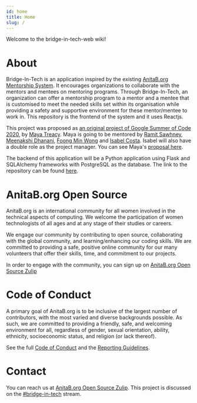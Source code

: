 ```yaml
---
id: home
title: Home
slug: /
---
```


Welcome to the bridge-in-tech-web wiki!

# About

Bridge-In-Tech is an application inspired by the existing [AnitaB.org Mentorship System](https://github.com/anitab-org/mentorship-backend/wiki). It encourages organizations to collaborate with the mentors and mentees on mentoring programs. Through Bridge-In-Tech, an organization can offer a mentorship program to a mentor and a mentee that is customised to meet the needed skills set within its organisation while providing a safety and supportive environment for these mentor/mentee to work in. This repository is the frontend of the system and it uses Reactjs. 

This project was proposed as [an original project of Google Summer of Code 2020](https://summerofcode.withgoogle.com/organizations/4752039663370240/), by [Maya Treacy](https://github.com/mtreacy002). Maya is going to be mentored by [Ramit Sawhney](https://github.com/ramitsawhney27), [Meenakshi Dhanani](https://github.com/meenakshi-dhanani), [Foong Min Wong](https://github.com/foongminwong) and [Isabel Costa](https://github.com/isabelcosta). Isabel will also have a double role as the project manager. You can see Maya's [proposal here](https://docs.google.com/document/d/1ZZCOoWdn2yb6N3qrrgK0SRDQPcx2Pp7kz3yDXDRSHUs/edit#heading=h.h1xuf6xi92mt).

The backend of this application will be a Python application using Flask and SQLAlchemy frameworks with PostgreSQL as the database. The link to the repository can be found [here](https://github.com/anitab-org/bridge-in-tech-backend).

# AnitaB.org Open Source

AnitaB.org is an international community for all women involved in the technical aspects of computing. We welcome the participation of women technologists of all ages and at any stage of their studies or careers.

We engage our community by contributing to open source, collaborating with the global community, and learning/enhancing our coding skills. We are committed to providing a safe, positive online community for our many volunteers that offer their skills, time, and commitment to our projects.

In order to engage with the community, you can sign up on [AnitaB.org Open Source Zulip](https://anitab-org.zulipchat.com/)

# Code of Conduct

A primary goal of AnitaB.org is to be inclusive of the largest number of contributors, with the most varied and diverse backgrounds possible. As such, we are committed to providing a friendly, safe, and welcoming environment for all, regardless of gender, sexual orientation, ability, ethnicity, socioeconomic status, and religion (or lack thereof).

See the full [Code of Conduct](https://github.com/anitab-org/bridge-in-tech-backend/blob/develop/.github/CODE_OF_CONDUCT.md) and the [Reporting Guidelines](https://github.com/anitab-org/bridge-in-tech-backend/blob/develop/.github/REPORTING_GUIDELINES.md).


# Contact

You can reach us at [AnitaB.org Open Source Zulip](https://anitab-org.zulipchat.com/#narrow/stream/237630-bridge-in-tech). This project is discussed on the [#bridge-in-tech](https://anitab-org.zulipchat.com/#narrow/stream/237630-bridge-in-tech) stream.